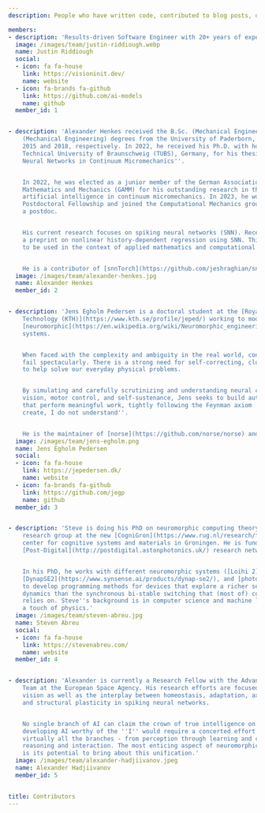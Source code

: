 ```yaml
---
description: People who have written code, contributed to blog posts, designed artwork, refined the website, revamped social media channels or are who have been helpful and active on our Discord.

members:
- description: 'Results-driven Software Engineer with 20+ years of experience in collaborating with in-house software developers, technologists, and strategists through the development and deployment of robust, scalable web applications and customer-facing software. Justin re-designed ONM''s website and Youtube channel from scratch to give it a modern and responsive feel.'
  image: /images/team/justin-riddiough.webp
  name: Justin Riddiough
  social:
  - icon: fa fa-house
    link: https://visioninit.dev/
    name: website
  - icon: fa-brands fa-github
    link: https://github.com/ai-models
    name: github
  member_id: 1


- description: 'Alexander Henkes received the B.Sc. (Mechanical Engineering) and M.Sc.
    (Mechanical Engineering) degrees from the University of Paderborn, Germany, in
    2015 and 2018, respectively. In 2022, he received his Ph.D. with honors from the
    Technical University of Braunschweig (TUBS), Germany, for his thesis ''Artificial
    Neural Networks in Continuum Micromechanics''.


    In 2022, he was elected as a junior member of the German Association of Applied
    Mathematics and Mechanics (GAMM) for his outstanding research in the field of
    artificial intelligence in continuum micromechanics. In 2023, he won the ETH Zürich
    Postdoctoral Fellowship and joined the Computational Mechanics group at ETH as
    a postdoc.


    His current research focuses on spiking neural networks (SNN). Recently, he published
    a preprint on nonlinear history-dependent regression using SNN. This enables SNN
    to be used in the context of applied mathematics and computational engineering.


    He is a contributor of [snnTorch](https://github.com/jeshraghian/snntorch).'
  image: /images/team/alexander-henkes.jpg
  name: Alexander Henkes
  member_id: 2


- description: 'Jens Egholm Pedersen is a doctoral student at the [Royal Institute of
    Technology (KTH)](https://www.kth.se/profile/jeped/) working to model and construct
    [neuromorphic](https://en.wikipedia.org/wiki/Neuromorphic_engineering) control
    systems.


    When faced with the complexity and ambiguity in the real world, contemporary algorithms
    fail spectacularly. There is a strong need for self-correcting, closed-loop systems
    to help solve our everyday physical problems.


    By simulating and carefully scrutinizing and understanding neural circuits, including
    vision, motor control, and self-sustenance, Jens seeks to build autonomous systems
    that perform meaningful work, tightly following the Feynman axiom ''What I cannot
    create, I do not understand''.


    He is the maintainer of [norse](https://github.com/norse/norse) and [AEStream](https:github.com/norse/aestream). '
  image: /images/team/jens-egholm.png
  name: Jens Egholm Pedersen
  social:
  - icon: fa fa-house
    link: https://jepedersen.dk/
    name: website
  - icon: fa-brands fa-github
    link: https://github.com/jegp
    name: github
  member_id: 3


- description: 'Steve is doing his PhD on neuromorphic computing theory in the [MINDS](https://www.ai.rug.nl/minds/)
    research group at the new [CogniGron](https://www.rug.nl/research/fse/cognitive-systems-and-materials/about/)
    center for cognitive systems and materials in Groningen. He is funded by the European
    [Post-Digital](http://postdigital.astonphotonics.uk/) research network.


    In his PhD, he works with different neuromorphic systems ([Loihi 2](https://www.intel.com/content/www/us/en/research/neuromorphic-computing.html),
    [DynapSE2](https://www.synsense.ai/products/dynap-se2/), and [photonic reservoirs](https://photonics.intec.ugent.be/research/topics.asp?ID=112))
    to develop programming methods for devices that explore a richer set of physical
    dynamics than the synchronous bi-stable switching that (most of) computer science
    relies on. Steve''s background is in computer science and machine learning, with
    a touch of physics.'
  image: /images/team/steven-abreu.jpg
  name: Steven Abreu
  social:
  - icon: fa fa-house
    link: https://stevenabreu.com/
    name: website
  member_id: 4


- description: 'Alexander is currently a Research Fellow with the Advanced Concepts
    Team at the European Space Agency. His research efforts are focused on retinomorphic
    vision as well as the interplay between homeostasis, adaptation, axon guidance
    and structural plasticity in spiking neural networks.


    No single branch of AI can claim the crown of true intelligence on its own. Rather,
    developing AI worthy of the ''I'' would require a concerted effort to combine
    virtually all the branches - from perception through learning and cognition to
    reasoning and interaction. The most enticing aspect of neuromorphic computing
    is its potential to bring about this unification.'
  image: /images/team/alexander-hadjiivanov.jpeg
  name: Alexander Hadjiivanov
  member_id: 5


title: Contributors
---
```

